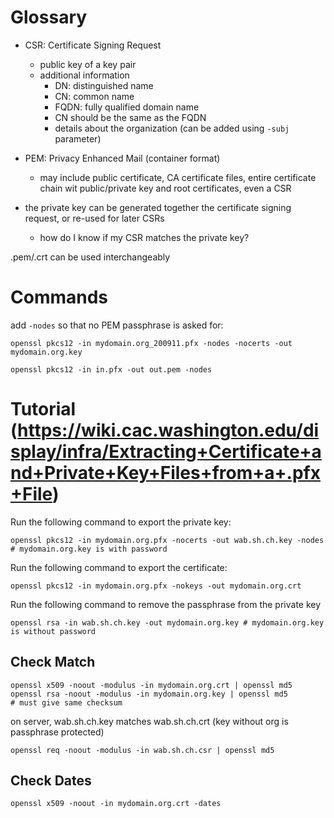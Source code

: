 # Glossary

- CSR: Certificate Signing Request
    - public key of a key pair
    - additional information
        - DN: distinguished name
        - CN: common name
        - FQDN: fully qualified domain name
        - CN should be the same as the FQDN
        - details about the organization (can be added using `-subj` parameter)
- PEM: Privacy Enhanced Mail (container format)
    - may include public certificate, CA certificate files, entire certificate
      chain wit public/private key and root certificates, even a CSR

- the private key can be generated together the certificate signing request, or
  re-used for later CSRs
    - how do I know if my CSR matches the private key?

.pem/.crt can be used interchangeably

# Commands

add `-nodes` so that no PEM passphrase is asked for:

    openssl pkcs12 -in mydomain.org_200911.pfx -nodes -nocerts -out mydomain.org.key

    openssl pkcs12 -in in.pfx -out out.pem -nodes

# Tutorial (https://wiki.cac.washington.edu/display/infra/Extracting+Certificate+and+Private+Key+Files+from+a+.pfx+File)

Run the following command to export the private key:

    openssl pkcs12 -in mydomain.org.pfx -nocerts -out wab.sh.ch.key -nodes # mydomain.org.key is with password

Run the following command to export the certificate:

    openssl pkcs12 -in mydomain.org.pfx -nokeys -out mydomain.org.crt

Run the following command to remove the passphrase from the private key

    openssl rsa -in wab.sh.ch.key -out mydomain.org.key # mydomain.org.key is without password

## Check Match

    openssl x509 -noout -modulus -in mydomain.org.crt | openssl md5
    openssl rsa -noout -modulus -in mydomain.org.key | openssl md5
    # must give same checksum

on server, wab.sh.ch.key matches wab.sh.ch.crt (key without org is passphrase protected)

    openssl req -noout -modulus -in wab.sh.ch.csr | openssl md5

## Check Dates

    openssl x509 -noout -in mydomain.org.crt -dates

